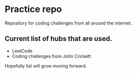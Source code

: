 # Practice repo

Repository for coding challenges from all around the internet.

## Current list of hubs that are used.
* LeetCode
* Coding challenges from John Crickett


Hopefully list will grow moving forward.


